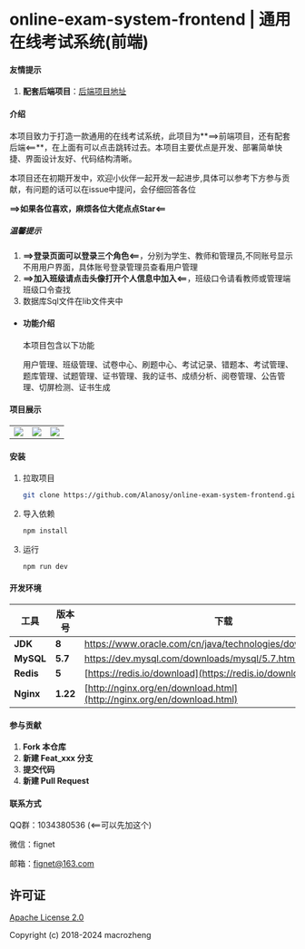 # online-exam-system-frontend | 通用在线考试系统(前端)

#### 友情提示


1. **配套后端项目**：[后端项目地址](https://github.com/Alanosy/online-exam-system-backend)

#### 介绍

本项目致力于打造一款通用的在线考试系统，此项目为**==>前端项目，还有配套后端<==**，在上面有可以点击跳转过去。本项目主要优点是开发、部署简单快捷、界面设计友好、代码结构清晰。

本项目还在初期开发中，欢迎小伙伴一起开发一起进步,具体可以参考下方参与贡献，有问题的话可以在issue中提问，会仔细回答各位

**==>如果各位喜欢，麻烦各位大佬点点Star<==**

##### 温馨提示

1. **==>登录页面可以登录三个角色<==**，分别为学生、教师和管理员,不同账号显示不用用户界面，具体账号登录管理员查看用户管理
2. **==>加入班级请点击头像打开个人信息中加入<==**，班级口令请看教师或管理端班级口令查找
3. 数据库Sql文件在lib文件夹中

* #### 功能介绍

  本项目包含以下功能

  用户管理、班级管理、试卷中心、刷题中心、考试记录、错题本、考试管理、题库管理、试题管理、证书管理、我的证书、成绩分析、阅卷管理、公告管理、切屏检测、证书生成

#### 项目展示

<table>
    <tr>
        <td><img src="https://github.com/Alanosy/online-exam-system-backend/blob/master/img/管理端.png"/></td>
        <td><img src="https://github.com/Alanosy/online-exam-system-backend/blob/master/img/教师端.png"/></td>
      	<td><img src="https://github.com/Alanosy/online-exam-system-backend/blob/master/img/学生端.png"/></td>
    </tr>
</table>

#### 安装

1. 拉取项目

   ``` bash
   git clone https://github.com/Alanosy/online-exam-system-frontend.git
   ```

2. 导入依赖

   ``` bash
   npm install
   ```

3. 运行

   ``` bash
   npm run dev
   ```

#### 开发环境


| **工具**  | **版本号** | **下载**                                                     |
| --------- | ---------- | ------------------------------------------------------------ |
| **JDK**   | **8**      | https://www.oracle.com/cn/java/technologies/downloads/#java8 |
| **MySQL** | **5.7**    | https://dev.mysql.com/downloads/mysql/5.7.html               |
| **Redis** | **5**      | [https://redis.io/download](https://redis.io/download)       |
| **Nginx** | **1.22**   | [http://nginx.org/en/download.html](http://nginx.org/en/download.html) |

#### 参与贡献

1. **Fork 本仓库**
2. **新建 Feat\_xxx 分支**
3. **提交代码**
4. **新建 Pull Request**

#### 联系方式

QQ群：1034380536  (<==可以先加这个)

微信：fignet

邮箱：fignet@163.com

## 许可证

[Apache License 2.0](https://github.com/macrozheng/mall/blob/master/LICENSE)

Copyright (c) 2018-2024 macrozheng

